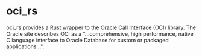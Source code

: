 # oci_rs

oci_rs provides a Rust wrapper to the [Oracle Call Interface][1] (OCI) library.
The Oracle site describes OCI as a "...comprehensive, high performance, native C
language interface to Oracle Database for custom or packaged applications...".

[1]: http://www.oracle.com/technetwork/database/features/oci/index-090945.html
